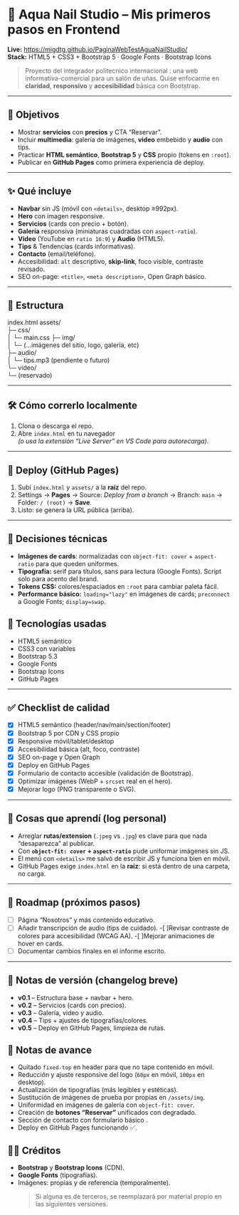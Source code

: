 # 💅 Aqua Nail Studio – Mis primeros pasos en Frontend

**Live:** https://migdtg.github.io/PaginaWebTestAguaNailStudio/  
**Stack:** HTML5 + CSS3 + Bootstrap 5  · Google Fonts · Bootstrap Icons

> Proyecto del integrador politecnico internacional : una web informativa-comercial para un salón de uñas.
> Quise enfocarme en **claridad**, **responsivo** y **accesibilidad** básica con Bootstrap.

---

## 🎯 Objetivos
- Mostrar **servicios** con **precios** y CTA “Reservar”.
- Incluir **multimedia**: galería de imágenes, **video** embebido y **audio** con tips.
- Practicar **HTML semántico**, **Bootstrap 5** y **CSS** propio (tokens en `:root`).
- Publicar en **GitHub Pages** como primera experiencia de deploy.

---

## ✨ Qué incluye
- **Navbar** sin JS (móvil con `<details>`, desktop ≥992px).
- **Hero** con imagen responsive.
- **Servicios** (cards con precio + botón).
- **Galería** responsiva (miniaturas cuadradas con `aspect-ratio`).
- **Video** (YouTube en `ratio 16:9`) y **Audio** (HTML5).
- **Tips** & Tendencias (cards informativas).
- **Contacto** (email/teléfono).
- Accesibilidad: `alt` descriptivo, **skip-link**, foco visible, contraste revisado.
- SEO on-page: `<title>`, `<meta description>`, Open Graph básico.

---

## 🧱 Estructura

index.html
assets/    
├─ css/  
│ └─ main.css
├─ img/  
│ └─ (...imágenes del sitio, logo, galería, etc)  
├─ audio/  
│ └─ tips.mp3 (pendiente o futuro)  
└─ video/  
└─ (reservado)  

---

## 🛠️ Cómo correrlo localmente
1. Clona o descarga el repo.
2. Abre `index.html` en tu navegador  
   *(o usa la extensión “Live Server” en VS Code para autorecarga)*.

---

## 🚀 Deploy (GitHub Pages)
1. Subí `index.html` y `assets/` a la **raíz** del repo.  
2. Settings → **Pages** → Source: *Deploy from a branch* → Branch: `main` → Folder: `/ (root)` → **Save**.  
3. Listo: se genera la URL pública (arriba).

---

## 🧩 Decisiones técnicas 

- **Imágenes de cards**: normalizadas con `object-fit: cover` + `aspect-ratio` para que queden uniformes.
- **Tipografía:** serif para títulos, sans para lectura (Google Fonts). Script solo para acento del brand.
- **Tokens CSS:** colores/espaciados en `:root` para cambiar paleta fácil.
- **Performance básico:** `loading="lazy"` en imágenes de cards; `preconnect` a Google Fonts; `display=swap`.

## 🚀 Tecnologías usadas
- HTML5 semántico
- CSS3 con variables
- Bootstrap 5.3
- Google Fonts
- Bootstrap Icons
- GitHub Pages

---

## ✅ Checklist de calidad
- [x] HTML5 semántico (header/nav/main/section/footer)
- [x] Bootstrap 5 por CDN y CSS propio
- [x] Responsive móvil/tablet/desktop
- [x] Accesibilidad básica (alt, foco, contraste)
- [x] SEO on-page y Open Graph
- [x] Deploy en GitHub Pages
- [x] Formulario de contacto accesible (validación de Bootstrap).
- [x] Optimizar imágenes (WebP + `srcset` real en el hero).
- [x] Mejorar logo (PNG transparente o SVG).
---

## 🧪 Cosas que aprendí (log personal)
- Arreglar **rutas/extension** (`.jpeg` vs `.jpg`) es clave para que nada “desaparezca” al publicar.
- Con **`object-fit: cover` + `aspect-ratio`** pude uniformar imágenes sin JS.
- El menú con `<details>` me salvó de escribir JS y funciona bien en móvil.
- GitHub Pages exige `index.html` en la **raíz**: si está dentro de una carpeta, no carga.

---

## 📌 Roadmap (próximos pasos)

-[ ] Página “Nosotros” y más contenido educativo. 
-[ ] Añadir transcripción de audio (tips de cuidado).
-[ ]Revisar contraste de colores para accesibilidad (WCAG AA).
-[ ]Mejorar animaciones de hover en cards.
-[ ] Documentar cambios finales en el informe escrito.
---

## 🧾 Notas de versión (changelog breve)
- **v0.1** – Estructura base + navbar + hero.  
- **v0.2** – Servicios (cards con precios).  
- **v0.3** – Galería, video y audio.  
- **v0.4** – Tips + ajustes de tipografías/colores.  
- **v0.5** – Deploy en GitHub Pages, limpieza de rutas.

## 📌 Notas de avance
- Quitado `fixed-top` en header para que no tape contenido en móvil.
- Reducción y ajuste responsive del logo (`60px` en móvil, `100px` en desktop).
- Actualización de tipografías (más legibles y estéticas).
- Sustitución de imágenes de prueba por propias en `/assets/img`.
- Uniformidad en imágenes de galería con `object-fit: cover`.
- Creación de **botones “Reservar”** unificados con degradado.
- Sección de contacto con formulario básico .
- Deploy en GitHub Pages funcionando ✅.


## 🧑‍💻 Créditos
- **Bootstrap** y **Bootstrap Icons** (CDN).
- **Google Fonts** (tipografías).
- Imágenes: propias y de referencia (temporalmente).  
  > Si alguna es de terceros, se reemplazará por material propio en las siguientes versiones.
